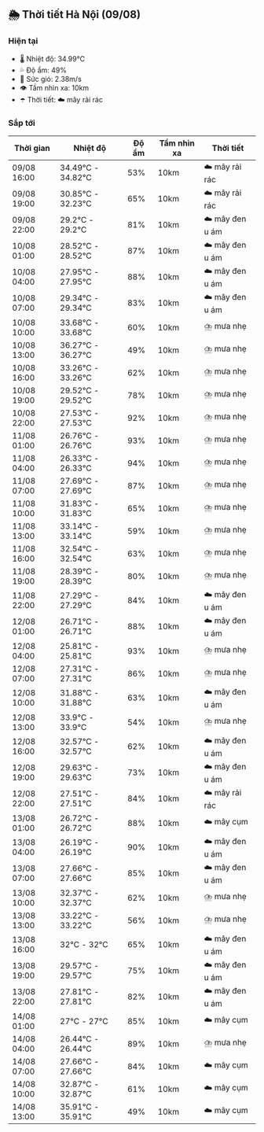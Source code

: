 ## 🌦️ Thời tiết Hà Nội (09/08)

### Hiện tại

- 🌡️ Nhiệt độ: 34.99℃
- 💦 Độ ẩm: 49%
- 💨 Sức gió: 2.38m/s
- 👁️ Tầm nhìn xa: 10km
- ☂️ Thời tiết: ☁️ mây rải rác

### Sắp tới

| Thời gian | Nhiệt độ | Độ ẩm | Tầm nhìn xa | Thời tiết |
| --- | --- | --- | --- | --- |
| 09/08 16:00 | 34.49℃ - 34.82℃ | 53% | 10km | ☁️ mây rải rác |
| 09/08 19:00 | 30.85℃ - 32.23℃ | 65% | 10km | ☁️ mây rải rác |
| 09/08 22:00 | 29.2℃ - 29.2℃ | 81% | 10km | ☁️ mây đen u ám |
| 10/08 01:00 | 28.52℃ - 28.52℃ | 87% | 10km | ☁️ mây đen u ám |
| 10/08 04:00 | 27.95℃ - 27.95℃ | 88% | 10km | ☁️ mây đen u ám |
| 10/08 07:00 | 29.34℃ - 29.34℃ | 83% | 10km | ☁️ mây đen u ám |
| 10/08 10:00 | 33.68℃ - 33.68℃ | 60% | 10km | ⛈️ mưa nhẹ |
| 10/08 13:00 | 36.27℃ - 36.27℃ | 49% | 10km | ⛈️ mưa nhẹ |
| 10/08 16:00 | 33.26℃ - 33.26℃ | 62% | 10km | ⛈️ mưa nhẹ |
| 10/08 19:00 | 29.52℃ - 29.52℃ | 78% | 10km | ⛈️ mưa nhẹ |
| 10/08 22:00 | 27.53℃ - 27.53℃ | 92% | 10km | ⛈️ mưa nhẹ |
| 11/08 01:00 | 26.76℃ - 26.76℃ | 93% | 10km | ⛈️ mưa nhẹ |
| 11/08 04:00 | 26.33℃ - 26.33℃ | 94% | 10km | ⛈️ mưa nhẹ |
| 11/08 07:00 | 27.69℃ - 27.69℃ | 87% | 10km | ⛈️ mưa nhẹ |
| 11/08 10:00 | 31.83℃ - 31.83℃ | 65% | 10km | ⛈️ mưa nhẹ |
| 11/08 13:00 | 33.14℃ - 33.14℃ | 59% | 10km | ⛈️ mưa nhẹ |
| 11/08 16:00 | 32.54℃ - 32.54℃ | 63% | 10km | ⛈️ mưa nhẹ |
| 11/08 19:00 | 28.39℃ - 28.39℃ | 80% | 10km | ⛈️ mưa nhẹ |
| 11/08 22:00 | 27.29℃ - 27.29℃ | 84% | 10km | ☁️ mây đen u ám |
| 12/08 01:00 | 26.71℃ - 26.71℃ | 88% | 10km | ☁️ mây đen u ám |
| 12/08 04:00 | 25.81℃ - 25.81℃ | 93% | 10km | ⛈️ mưa nhẹ |
| 12/08 07:00 | 27.31℃ - 27.31℃ | 86% | 10km | ⛈️ mưa nhẹ |
| 12/08 10:00 | 31.88℃ - 31.88℃ | 63% | 10km | ☁️ mây đen u ám |
| 12/08 13:00 | 33.9℃ - 33.9℃ | 54% | 10km | ⛈️ mưa nhẹ |
| 12/08 16:00 | 32.57℃ - 32.57℃ | 62% | 10km | ☁️ mây đen u ám |
| 12/08 19:00 | 29.63℃ - 29.63℃ | 73% | 10km | ☁️ mây đen u ám |
| 12/08 22:00 | 27.51℃ - 27.51℃ | 84% | 10km | ☁️ mây rải rác |
| 13/08 01:00 | 26.72℃ - 26.72℃ | 88% | 10km | ☁️ mây cụm |
| 13/08 04:00 | 26.19℃ - 26.19℃ | 90% | 10km | ☁️ mây đen u ám |
| 13/08 07:00 | 27.66℃ - 27.66℃ | 85% | 10km | ☁️ mây đen u ám |
| 13/08 10:00 | 32.37℃ - 32.37℃ | 62% | 10km | ⛈️ mưa nhẹ |
| 13/08 13:00 | 33.22℃ - 33.22℃ | 56% | 10km | ⛈️ mưa nhẹ |
| 13/08 16:00 | 32℃ - 32℃ | 65% | 10km | ☁️ mây đen u ám |
| 13/08 19:00 | 29.57℃ - 29.57℃ | 75% | 10km | ☁️ mây đen u ám |
| 13/08 22:00 | 27.81℃ - 27.81℃ | 82% | 10km | ☁️ mây đen u ám |
| 14/08 01:00 | 27℃ - 27℃ | 85% | 10km | ☁️ mây cụm |
| 14/08 04:00 | 26.44℃ - 26.44℃ | 89% | 10km | ⛈️ mưa nhẹ |
| 14/08 07:00 | 27.66℃ - 27.66℃ | 84% | 10km | ☁️ mây cụm |
| 14/08 10:00 | 32.87℃ - 32.87℃ | 61% | 10km | ☁️ mây cụm |
| 14/08 13:00 | 35.91℃ - 35.91℃ | 49% | 10km | ☁️ mây cụm |
